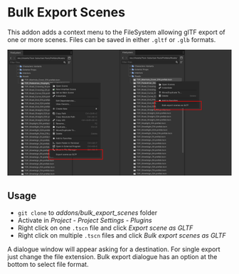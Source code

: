 # Bulk Export Scenes

This addon adds a context menu to the FileSystem allowing glTF export of one or more scenes. Files can be saved in either `.gltf` or `.glb` formats.

![](screenshots/context-menu.jpg)

## Usage

* `git clone` to *addons/bulk_export_scenes* folder
* Activate in *Project - Project Settings - Plugins*
* Right click on one `.tscn` file and click *Export scene as GLTF*
* Right click on multiple `.tscn` files and click *Bulk export scenes as GLTF*

A dialogue window will appear asking for a destination. For single export just change the file extension. Bulk export dialogue has an option at the bottom to select file format.